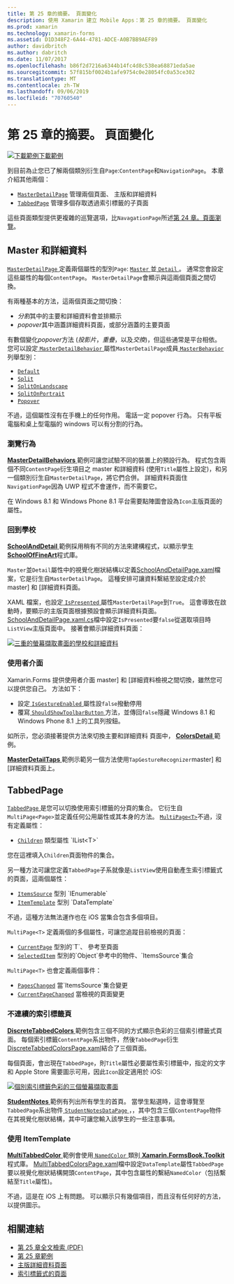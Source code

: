 ```yaml
---
title: 第 25 章的摘要。 頁面變化
description: 使用 Xamarin 建立 Mobile Apps：第 25 章的摘要。 頁面變化
ms.prod: xamarin
ms.technology: xamarin-forms
ms.assetid: D1D348F2-6A44-4781-ADCE-A0B7BB9AEF89
author: davidbritch
ms.author: dabritch
ms.date: 11/07/2017
ms.openlocfilehash: b86f2d7216a6344b14fc4d8c538ea68871eda5ae
ms.sourcegitcommit: 57f815bf0024b1afe9754c0e28054fc0a53ce302
ms.translationtype: MT
ms.contentlocale: zh-TW
ms.lasthandoff: 09/06/2019
ms.locfileid: "70760540"
---
```

# <a name="summary-of-chapter-25-page-varieties"></a>第 25 章的摘要。 頁面變化

[![下載範例](~/media/shared/download.png)下載範例](https://github.com/xamarin/xamarin-forms-book-samples/tree/master/Chapter25)

到目前為止您已了解兩個類別衍生自`Page`:`ContentPage`和`NavigationPage`。 本章介紹其他兩個：

- [`MasterDetailPage`](xref:Xamarin.Forms.MasterDetailPage) 管理兩個頁面、 主版和詳細資料
- [`TabbedPage`](xref:Xamarin.Forms.TabbedPage) 管理多個存取透過索引標籤的子頁面

這些頁面類型提供更複雜的巡覽選項，比`NavagationPage`所述[第 24 章。頁面瀏覽](~/xamarin-forms/creating-mobile-apps-xamarin-forms/summaries/chapter24.md)。

## <a name="master-and-detail"></a>Master 和詳細資料

[ `MasterDetailPage` ](xref:Xamarin.Forms.MasterDetailPage)定義兩個屬性的型別`Page`: [ `Master` ](xref:Xamarin.Forms.MasterDetailPage.Master)並[ `Detail` ](xref:Xamarin.Forms.MasterDetailPage.Detail)。 通常您會設定這些屬性的每個`ContentPage`。 `MasterDetailPage`會顯示與這兩個頁面之間切換。

有兩種基本的方法，這兩個頁面之間切換：

- *分割*其中的主要和詳細資料會並排顯示
- *popover*其中涵蓋詳細資料頁面，或部分涵蓋的主要頁面

有數個變化*popover*方法 (*投影片*，*重疊*，以及*交換*)，但這些通常是平台相依。 您可以設定[ `MasterDetailBehavior` ](xref:Xamarin.Forms.MasterDetailPage.MasterBehavior)屬性`MasterDetailPage`成員[ `MasterBehavior` ](xref:Xamarin.Forms.MasterBehavior)列舉型別：

- [`Default`](xref:Xamarin.Forms.MasterBehavior.Default)
- [`Split`](xref:Xamarin.Forms.MasterBehavior.Split)
- [`SplitOnLandscape`](xref:Xamarin.Forms.MasterBehavior.SplitOnLandscape)
- [`SplitOnPortrait`](xref:Xamarin.Forms.MasterBehavior.SplitOnPortrait)
- [`Popover`](xref:Xamarin.Forms.MasterBehavior.Popover)

不過，這個屬性沒有在手機上的任何作用。 電話一定 popover 行為。 只有平板電腦和桌上型電腦的 windows 可以有分割的行為。

### <a name="exploring-the-behaviors"></a>瀏覽行為

[ **MasterDetailBehaviors** ](https://github.com/xamarin/xamarin-forms-book-samples/tree/master/Chapter25/MasterDetailBehaviors)範例可讓您試驗不同的裝置上的預設行為。 程式包含兩個不同`ContentPage`衍生項目之 master 和詳細資料 (使用`Title`屬性上設定)，和另一個類別衍生自`MasterDetailPage`，將它們合併。 詳細資料頁面住`NavigationPage`因為 UWP 程式不會運作，而不需要它。

在 Windows 8.1 和 Windows Phone 8.1 平台需要點陣圖會設為`Icon`主版頁面的屬性。

### <a name="back-to-school"></a>回到學校

[ **SchoolAndDetail** ](https://github.com/xamarin/xamarin-forms-book-samples/tree/master/Chapter25/SchoolAndDetail)範例採用稍有不同的方法來建構程式，以顯示學生[ **SchoolOfFineArt**](https://github.com/xamarin/xamarin-forms-book-samples/tree/master/Libraries/SchoolOfFineArt)程式庫。

`Master`並`Detail`屬性中的視覺化樹狀結構以定義[SchoolAndDetailPage.xaml](https://github.com/xamarin/xamarin-forms-book-samples/blob/master/Chapter25/SchoolAndDetail/SchoolAndDetail/SchoolAndDetail/SchoolAndDetailPage.xaml)檔案，它是衍生自`MasterDetailPage`。 這種安排可讓資料繫結至設定成介於 master] 和 [詳細資料頁面。

XAML 檔案，也設定[ `IsPresented` ](xref:Xamarin.Forms.MasterDetailPage.IsPresented)屬性`MasterDetailPage`到`True`。 這會導致在啟動時，要顯示的主版頁面根據預設會顯示詳細資料頁面。 [SchoolAndDetailPage.xaml.cs](https://github.com/xamarin/xamarin-forms-book-samples/blob/master/Chapter25/SchoolAndDetail/SchoolAndDetail/SchoolAndDetail/SchoolAndDetailPage.xaml.cs)檔中設定`IsPresented`要`false`從選取項目時`ListView`主版頁面中。 接著會顯示詳細資料頁面：

[![三重的螢幕擷取畫面的學校和詳細資料](images/ch25fg09-small.png "詳細資料頁面上，從 MasterDetailPage")](images/ch25fg09-large.png#lightbox "MasterDetailPage 從詳細資料頁面")

### <a name="your-own-user-interface"></a>使用者介面

Xamarin.Forms 提供使用者介面 master] 和 [詳細資料檢視之間切換，雖然您可以提供您自己。 方法如下：

- 設定[ `IsGestureEnabled` ](xref:Xamarin.Forms.MasterDetailPage.IsGestureEnabled)屬性設`false`撥動停用
- 覆寫[ `ShouldShowToolbarButton` ](xref:Xamarin.Forms.MasterDetailPage.ShouldShowToolbarButton)方法，並傳回`false`隱藏 Windows 8.1 和 Windows Phone 8.1 上的工具列按鈕。

如所示，您必須接著提供方法來切換主要和詳細資料 頁面中， [ **ColorsDetail** ](https://github.com/xamarin/xamarin-forms-book-samples/tree/master/Chapter25/ColorsDetails)範例。

[ **MasterDetailTaps** ](https://github.com/xamarin/xamarin-forms-book-samples/tree/master/Chapter25/MasterDetailTaps)範例示範另一個方法使用`TapGestureRecognizer`master] 和 [詳細資料頁面上。

## <a name="tabbedpage"></a>TabbedPage

[ `TabbedPage` ](xref:Xamarin.Forms.TabbedPage)是您可以切換使用索引標籤的分頁的集合。 它衍生自`MultiPage<Page>`並定義任何公用屬性或其本身的方法。 [`MultiPage<T>`](xref:Xamarin.Forms.MultiPage`1)不過，沒有定義屬性：

- [`Children`](xref:Xamarin.Forms.MultiPage`1.Children) 類型屬性 `IList<T>`

您在這裡填入`Children`頁面物件的集合。

另一種方法可讓您定義`TabbedPage`子系就像是`ListView`使用自動產生索引標籤式的頁面，這兩個屬性：

- [`ItemsSource`](xref:Xamarin.Forms.MultiPage`1.ItemsSource) 型別 `IEnumerable`
- [`ItemTemplate`](xref:Xamarin.Forms.MultiPage`1.ItemTemplate) 型別 `DataTemplate`

不過，這種方法無法運作也在 iOS 當集合包含多個項目。

`MultiPage<T>` 定義兩個的多個屬性，可讓您追蹤目前檢視的頁面：

- [`CurrentPage`](xref:Xamarin.Forms.MultiPage`1.CurrentPage) 型別的`T`、 參考至頁面
- [`SelectedItem`](xref:Xamarin.Forms.MultiPage`1.SelectedItem) 型別的`Object`參考中的物件、`ItemsSource`集合

`MultiPage<T>` 也會定義兩個事件：

- [`PagesChanged`](xref:Xamarin.Forms.MultiPage`1.PagesChanged) 當`ItemsSource`集合變更
- [`CurrentPageChanged`](xref:Xamarin.Forms.MultiPage`1.CurrentPageChanged) 當檢視的頁面變更

### <a name="discrete-tab-pages"></a>不連續的索引標籤頁

[ **DiscreteTabbedColors** ](https://github.com/xamarin/xamarin-forms-book-samples/tree/master/Chapter25/DiscreteTabbedColors)範例包含三個不同的方式顯示色彩的三個索引標籤式頁面。 每個索引標籤`ContentPage`系出物件，然後`TabbedPage`衍生[DiscreteTabbedColorsPage.xaml](https://github.com/xamarin/xamarin-forms-book-samples/blob/master/Chapter25/DiscreteTabbedColors/DiscreteTabbedColors/DiscreteTabbedColors/DiscreteTabbedColorsPage.xaml)結合了三個頁面。

每個頁面，會出現在`TabbedPage`，則`Title`屬性必要屬性索引標籤中，指定的文字和 Apple Store 需要圖示可用，因此`Icon`設定適用於 iOS:

[![個別索引標籤色彩的三個螢幕擷取畫面](images/ch25fg13-small.png "TabbedPage")](images/ch25fg13-large.png#lightbox "TabbedPage")

[ **StudentNotes** ](https://github.com/xamarin/xamarin-forms-book-samples/tree/master/Chapter25/StudentNotes)範例有列出所有學生的首頁。 當學生點選時，這會導覽至`TabbedPage`系出物件[ `StudentNotesDataPage` ](https://github.com/xamarin/xamarin-forms-book-samples/blob/master/Chapter25/StudentNotes/StudentNotes/StudentNotes/StudentNotesDataPage.xaml)，，其中包含三個`ContentPage`物件在其視覺化樹狀結構，其中可讓您輸入該學生的一些注意事項。

### <a name="using-an-itemtemplate"></a>使用 ItemTemplate

[ **MultiTabbedColor** ](https://github.com/xamarin/xamarin-forms-book-samples/tree/master/Chapter25/MultiTabbedColors)範例會使用[ `NamedColor` ](https://github.com/xamarin/xamarin-forms-book-samples/blob/master/Libraries/Xamarin.FormsBook.Toolkit/Xamarin.FormsBook.Toolkit/NamedColor.cs)類別[ **Xamarin.FormsBook.Toolkit**](https://github.com/xamarin/xamarin-forms-book-samples/tree/master/Libraries/Xamarin.FormsBook.Toolkit)程式庫。 [MultiTabbedColorsPage.xaml](https://github.com/xamarin/xamarin-forms-book-samples/blob/master/Chapter25/MultiTabbedColors/MultiTabbedColors/MultiTabbedColors/MultiTabbedColorsPage.xaml)檔中設定`DataTemplate`屬性`TabbedPage`要以視覺化樹狀結構開頭`ContentPage`，其中包含屬性的繫結`NamedColor`（包括繫結至`Title`屬性)。

不過，這是在 iOS 上有問題。 可以顯示只有幾個項目，而且沒有任何好的方法，以提供圖示。

## <a name="related-links"></a>相關連結

- [第 25 章全文檢索 (PDF)](https://download.xamarin.com/developer/xamarin-forms-book/XamarinFormsBook-Ch25-Apr2016.pdf)
- [第 25 章範例](https://github.com/xamarin/xamarin-forms-book-samples/tree/master/Chapter25)
- [主版詳細資料頁面](~/xamarin-forms/app-fundamentals/navigation/master-detail-page.md)
- [索引標籤式的頁面](~/xamarin-forms/app-fundamentals/navigation/tabbed-page.md)
